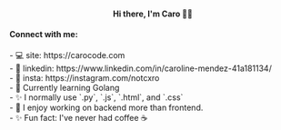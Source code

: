 <!-- ### Heyo, I'm Caro 👋🏼 -->

<div align="center">
   <h4>Hi there, I'm Caro 👋🏼</h4>
  
</div>

<div align='left'>
  <h4>Connect with me:</h4>
   - 💻 site: https://carocode.com
   <br>
   - 🤝 linkedin: https://www.linkedin.com/in/caroline-mendez-41a181134/
   <br>
   - 📸 insta: https://instagram.com/notcxro
</div>

<div align="left">
   - 🌱 Currently learning Golang
   <br>
   - ✨ I normally use `.py`, `.js`, `.html`, and `.css`
   <br>
   - 🚀 I enjoy working on backend more than frontend.
   <br>
   - ✨ Fun fact: I've never had coffee ☕️
</div>


